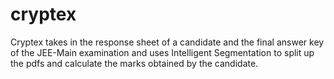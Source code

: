 # cryptex
Cryptex takes in the response sheet of a candidate and the final answer key of the JEE-Main examination and uses Intelligent Segmentation to split up the pdfs and calculate the marks obtained by the candidate.
